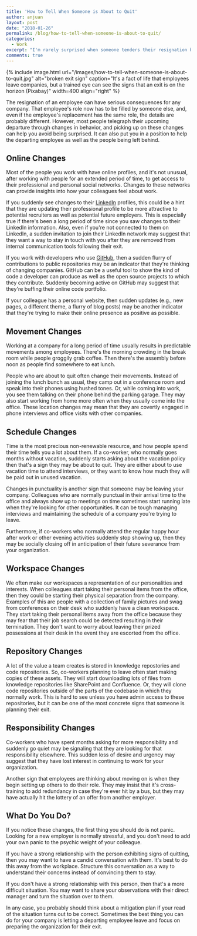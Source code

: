 ```yaml
---
title: 'How to Tell When Someone is About to Quit'
author: anjuan
layout: post
date: "2018-01-26"
permalink: /blog/how-to-tell-when-someone-is-about-to-quit/
categories:
  - Work
excerpt: "I'm rarely surprised when someone tenders their resignation because I've learned to recognize the signs that someone is exploring other opportunities."
comments: true
---
```


{% include image.html url="/images/how-to-tell-when-someone-is-about-to-quit.jpg" alt="broken exit sign" caption="It's a fact of life that employees leave companies, but a trained eye can see the signs that an exit is on the horizon (Pixabay)" width=400 align="right" %}

The resignation of an employee can have serious consequences for any company. That employee's role now has to be filled by someone else, and, even if the employee's replacement has the same role, the details are probably different. However, most people telegraph their upcoming departure through changes in behavior, and picking up on these changes can help you avoid being surprised. It can also put you in a position to help the departing employee as well as the people being left behind.

## Online Changes

Most of the people you work with have online profiles, and it's not unusual, after working with people for an extended period of time, to get access to their professional and personal social networks. Changes to these networks can provide insights into how your colleagues feel about work.

If you suddenly see changes to their [LinkedIn](https://www.linkedin.com) profiles, this could be a hint that they are updating their professional profile to be more attractive to potential recruiters as well as potential future employers. This is especially true if there's been a long period of time since you saw changes to their LinkedIn information. Also, even if you're not connected to them on LinkedIn, a sudden invitation to join their LinkedIn network may suggest that they want a way to stay in touch with you after they are removed from internal communication tools following their exit. 

If you work with developers who use [GitHub](https://www.github.com), then a sudden flurry of contributions to public repositories may be an indicator that they're thinking of changing companies. GitHub can be a useful tool to show the kind of code a developer can produce as well as the open source projects to which they contribute. Suddenly becoming active on GitHub may suggest that they're buffing their online code portfolio.

If your colleague has a personal website, then sudden updates (e.g., new pages, a different theme, a flurry of blog posts) may be another indicator that they're trying to make their online presence as positive as possible.

## Movement Changes

Working at a company for a long period of time usually results in predictable movements among employees. There's the morning crowding in the break room while people groggily grab coffee. Then there's the assembly before noon as people find somewhere to eat lunch.

People who are about to quit often change their movements. Instead of joining the lunch bunch as usual, they camp out in a conference room and speak into their phones using hushed tones. Or, while coming into work, you see them talking on their phone behind the parking garage. They may also start working from home more often when they usually come into the office. These location changes may mean that they are covertly engaged in phone interviews and office visits with other companies.

## Schedule Changes

Time is the most precious non-renewable resource, and how people spend their time tells you a lot about them. If a co-worker, who normally goes months without vacation, suddenly starts asking about the vacation policy then that's a sign they may be about to quit. They are either about to use vacation time to attend interviews, or they want to know how much they will be paid out in unused vacation.

Changes in punctuality is another sign that someone may be leaving your company. Colleagues who are normally punctual in their arrival time to the office and always show up to meetings on time sometimes start running late when they're looking for other opportunities. It can be tough managing interviews and maintaining the schedule of a company you're trying to leave.

Furthermore, if co-workers who normally attend the regular happy hour after work or other evening activities suddenly stop showing up, then they may be socially closing off in anticipation of their future severance from your organization.

## Workspace Changes

We often make our workspaces a representation of our personalities and interests. When colleagues start taking their personal items from the office, then they could be starting their physical separation from the company. Examples of this are people with a collection of family pictures and swag from conferences on their desk who suddenly have a clean workspace. They start taking their personal items away from the office because they may fear that their job search could be detected resulting in their termination. They don't want to worry about leaving their prized possessions at their desk in the event they are escorted from the office.

## Repository Changes

A lot of the value a team creates is stored in knowledge repostories and code repositories. So, co-workers planning to leave often start making copies of these assets. They will start downloading lots of files from knowledge repositories like SharePoint and Confluence. Or, they will clone code repositories outside of the parts of the codebase in which they normally work. This is hard to see unless you have admin access to these repositories, but it can be one of the most concrete signs that someone is planning their exit. 

## Responsibility Changes

Co-workers who have spent months asking for more responsibility and suddenly go quiet may be signaling that they are looking for that responsibility elsewhere. This sudden loss of desire and urgency may suggest that they have lost interest in continuing to work for your organization.

Another sign that employees are thinking about moving on is when they begin setting up others to do their role. They may insist that it's cross-training to add redundancy in case they're ever hit by a bus, but they may have actually hit the lottery of an offer from another employer. 


## What Do You Do?

If you notice these changes, the first thing you should do is not panic. Looking for a new employer is normally stressful, and you don't need to add your own panic to the psychic weight of your colleague.

If you have a strong relationship with the person exhibiting signs of quitting, then you may want to have a candid conversation with them. It's best to do this away from the workplace. Structure this conversation as a way to understand their concerns instead of convincing them to stay.

If you don't have a strong relationship with this person, then that's a more difficult situation. You may want to share your observations with their direct manager and turn the situation over to them. 

In any case, you probably should think about a mitigation plan if your read of the situation turns out to be correct. Sometimes the best thing you can do for your company is letting a departing employee leave and focus on preparing the organization for their exit.

